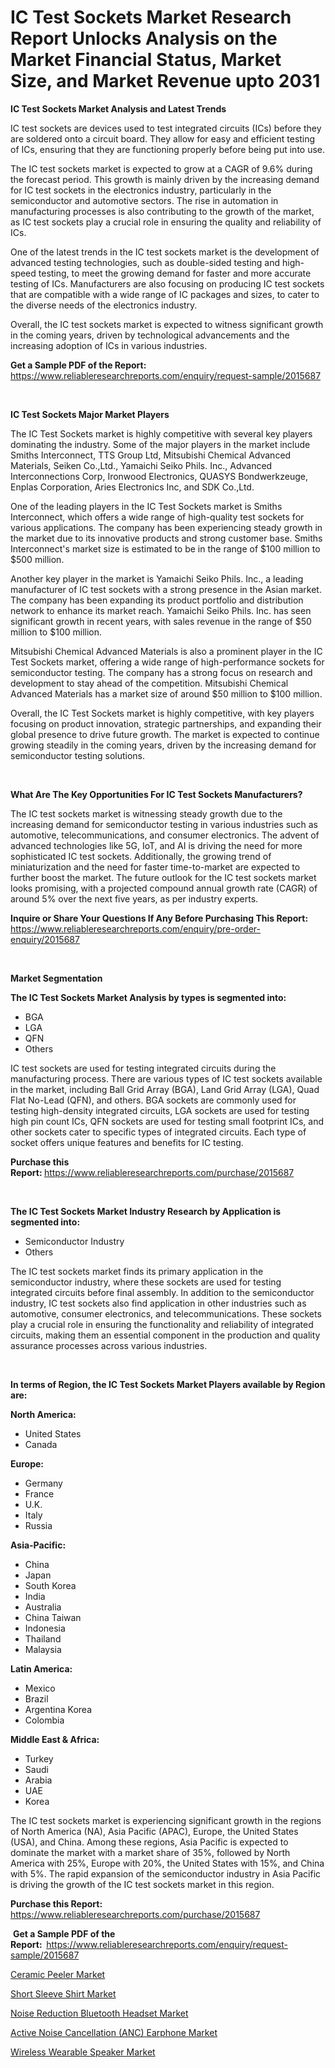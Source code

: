 <p><h1>IC Test Sockets Market Research Report Unlocks Analysis on the Market Financial Status, Market Size, and Market Revenue upto 2031</h1></p><p><strong>IC Test Sockets Market Analysis and Latest Trends</strong></p>
<p><p>IC test sockets are devices used to test integrated circuits (ICs) before they are soldered onto a circuit board. They allow for easy and efficient testing of ICs, ensuring that they are functioning properly before being put into use.</p><p>The IC test sockets market is expected to grow at a CAGR of 9.6% during the forecast period. This growth is mainly driven by the increasing demand for IC test sockets in the electronics industry, particularly in the semiconductor and automotive sectors. The rise in automation in manufacturing processes is also contributing to the growth of the market, as IC test sockets play a crucial role in ensuring the quality and reliability of ICs.</p><p>One of the latest trends in the IC test sockets market is the development of advanced testing technologies, such as double-sided testing and high-speed testing, to meet the growing demand for faster and more accurate testing of ICs. Manufacturers are also focusing on producing IC test sockets that are compatible with a wide range of IC packages and sizes, to cater to the diverse needs of the electronics industry.</p><p>Overall, the IC test sockets market is expected to witness significant growth in the coming years, driven by technological advancements and the increasing adoption of ICs in various industries.</p></p>
<p><strong>Get a Sample PDF of the Report:&nbsp;</strong> <a href="https://www.reliableresearchreports.com/enquiry/request-sample/2015687">https://www.reliableresearchreports.com/enquiry/request-sample/2015687</a></p>
<p>&nbsp;</p>
<p><strong>IC Test Sockets Major Market Players</strong></p>
<p><p>The IC Test Sockets market is highly competitive with several key players dominating the industry. Some of the major players in the market include Smiths Interconnect, TTS Group Ltd, Mitsubishi Chemical Advanced Materials, Seiken Co.,Ltd., Yamaichi Seiko Phils. Inc., Advanced Interconnections Corp, Ironwood Electronics, QUASYS Bondwerkzeuge, Enplas Corporation, Aries Electronics Inc, and SDK Co.,Ltd.</p><p>One of the leading players in the IC Test Sockets market is Smiths Interconnect, which offers a wide range of high-quality test sockets for various applications. The company has been experiencing steady growth in the market due to its innovative products and strong customer base. Smiths Interconnect's market size is estimated to be in the range of $100 million to $500 million.</p><p>Another key player in the market is Yamaichi Seiko Phils. Inc., a leading manufacturer of IC test sockets with a strong presence in the Asian market. The company has been expanding its product portfolio and distribution network to enhance its market reach. Yamaichi Seiko Phils. Inc. has seen significant growth in recent years, with sales revenue in the range of $50 million to $100 million.</p><p>Mitsubishi Chemical Advanced Materials is also a prominent player in the IC Test Sockets market, offering a wide range of high-performance sockets for semiconductor testing. The company has a strong focus on research and development to stay ahead of the competition. Mitsubishi Chemical Advanced Materials has a market size of around $50 million to $100 million.</p><p>Overall, the IC Test Sockets market is highly competitive, with key players focusing on product innovation, strategic partnerships, and expanding their global presence to drive future growth. The market is expected to continue growing steadily in the coming years, driven by the increasing demand for semiconductor testing solutions.</p></p>
<p>&nbsp;</p>
<p><strong>What Are The Key Opportunities For IC Test Sockets Manufacturers?</strong></p>
<p><p>The IC test sockets market is witnessing steady growth due to the increasing demand for semiconductor testing in various industries such as automotive, telecommunications, and consumer electronics. The advent of advanced technologies like 5G, IoT, and AI is driving the need for more sophisticated IC test sockets. Additionally, the growing trend of miniaturization and the need for faster time-to-market are expected to further boost the market. The future outlook for the IC test sockets market looks promising, with a projected compound annual growth rate (CAGR) of around 5% over the next five years, as per industry experts.</p></p>
<p><strong>Inquire or Share Your Questions If Any Before Purchasing This Report:</strong> <a href="https://www.reliableresearchreports.com/enquiry/pre-order-enquiry/2015687">https://www.reliableresearchreports.com/enquiry/pre-order-enquiry/2015687</a></p>
<p>&nbsp;</p>
<p><strong>Market Segmentation</strong></p>
<p><strong>The IC Test Sockets Market Analysis by types is segmented into:</strong></p>
<p><ul><li>BGA</li><li>LGA</li><li>QFN</li><li>Others</li></ul></p>
<p><p>IC test sockets are used for testing integrated circuits during the manufacturing process. There are various types of IC test sockets available in the market, including Ball Grid Array (BGA), Land Grid Array (LGA), Quad Flat No-Lead (QFN), and others. BGA sockets are commonly used for testing high-density integrated circuits, LGA sockets are used for testing high pin count ICs, QFN sockets are used for testing small footprint ICs, and other sockets cater to specific types of integrated circuits. Each type of socket offers unique features and benefits for IC testing.</p></p>
<p><strong>Purchase this Report:&nbsp;</strong><a href="https://www.reliableresearchreports.com/purchase/2015687">https://www.reliableresearchreports.com/purchase/2015687</a></p>
<p>&nbsp;</p>
<p><strong>The IC Test Sockets Market Industry Research by Application is segmented into:</strong></p>
<p><ul><li>Semiconductor Industry</li><li>Others</li></ul></p>
<p><p>The IC test sockets market finds its primary application in the semiconductor industry, where these sockets are used for testing integrated circuits before final assembly. In addition to the semiconductor industry, IC test sockets also find application in other industries such as automotive, consumer electronics, and telecommunications. These sockets play a crucial role in ensuring the functionality and reliability of integrated circuits, making them an essential component in the production and quality assurance processes across various industries.</p></p>
<p>&nbsp;</p>
<p><strong>In terms of Region, the IC Test Sockets Market Players available by Region are:</strong></p>
<p>
    <p> <strong> North America: </strong>
        <ul>
            <li>United States</li>
            <li>Canada</li>
        </ul>
        </p> 
    <p> <strong> Europe: </strong>
        <ul>
            <li>Germany</li>
            <li>France</li>
            <li>U.K.</li>
            <li>Italy</li>
            <li>Russia</li>
        </ul>
        </p> 
    <p> <strong> Asia-Pacific: </strong>
        <ul>
            <li>China</li>
            <li>Japan</li>
            <li>South Korea</li>
            <li>India</li>
            <li>Australia</li>
            <li>China Taiwan</li>
            <li>Indonesia</li>
            <li>Thailand</li>
            <li>Malaysia</li>
        </ul>
        </p> 
    <p> <strong> Latin America: </strong>
        <ul>
            <li>Mexico</li>
            <li>Brazil</li>
            <li>Argentina Korea</li>
            <li>Colombia</li>
        </ul>
        </p> 
    <p> <strong> Middle East & Africa: </strong>
        <ul>
            <li>Turkey</li>
            <li>Saudi</li>
            <li>Arabia</li>
            <li>UAE</li>
            <li>Korea</li>
        </ul>
    </p>
    </p>
<p><p>The IC test sockets market is experiencing significant growth in the regions of North America (NA), Asia Pacific (APAC), Europe, the United States (USA), and China. Among these regions, Asia Pacific is expected to dominate the market with a market share of 35%, followed by North America with 25%, Europe with 20%, the United States with 15%, and China with 5%. The rapid expansion of the semiconductor industry in Asia Pacific is driving the growth of the IC test sockets market in this region.</p></p>
<p><strong>Purchase this Report: </strong><a href="https://www.reliableresearchreports.com/purchase/2015687">https://www.reliableresearchreports.com/purchase/2015687</a></p>
<p>&nbsp;<strong>Get a Sample PDF of the Report:&nbsp;&nbsp;</strong><a href="https://www.reliableresearchreports.com/enquiry/request-sample/2015687">https://www.reliableresearchreports.com/enquiry/request-sample/2015687</a></p>
<p><strong></strong></p>
<p><p><a href="https://view.publitas.com/reportprime-1/ceramic-peeler-market-analysis-examines-its-scope-on-growth-opportunities-and-forecasted-trends-spanning-from-2024-to-2031/">Ceramic Peeler Market</a></p><p><a href="https://view.publitas.com/reportprime-1/short-sleeve-shirt-market-a-comprehensive-report-of-its-market-share-growth-trends-2024-2031/">Short Sleeve Shirt Market</a></p><p><a href="https://confirmed-shield-e13.notion.site/Global-Noise-Reduction-Bluetooth-Headset-Market-by-Types-Applications-and-Major-Players-with-Regi-4f7734fc616e427c98a0f27d802a3e82">Noise Reduction Bluetooth Headset Market</a></p><p><a href="https://sore-arch-6db.notion.site/Active-Noise-Cancellation-ANC-Earphone-Market-with-the-goal-of-estimating-the-market-size-and-futu-7da8868dfeb44aca9f78571b8d050d2a">Active Noise Cancellation (ANC) Earphone Market</a></p><p><a href="https://funky-papaya-cf4.notion.site/Wireless-Wearable-Speaker-Market-Size-and-Growth-Market-Segmentation-Regional-and-Country-Breakdow-3139e2089ec84cdc9560cd56b3b84651">Wireless Wearable Speaker Market</a></p></p>